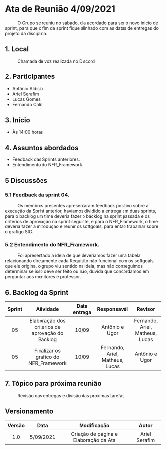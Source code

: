 # Ata de Reunião 4/09/2021

<p style="text-indent: 40px; align="justify"> O Grupo se reuniu no sábado, dia acordado para ser o novo inicio de sprint, para que o fim da sprint fique alinhado com as datas de entregas do projeto da disciplina.</p>

## 1. Local
<p style="text-indent: 40px; align="justify"> Chamada de voz realizada no Discord </p>

## 2. Participantes
- Antônio Aldísio
- Ariel Serafim 
- Lucas Gomes
- Fernando Calil


## 3. Início
- Às 14:00 horas

## 4. Assuntos abordados
- Feedback das Sprints anteriores.
- Entendimento do NFR_Framework.

## 5 Discussões

### 5.1 Feedback da sprint 04.
<p style="text-indent: 40px; align="justify"> Os membros presentes apresentaram feedback positivo sobre a execução da Sprint anterior, havíamos dividido a entrega em duas sprints, para o backlog um time deveria fazer o backlog na sprint passada e os criterios de aprovação na sprint seguinte, e para o NFR_Framework, o time deveria fazer a introdução e reunir os softgoals, para então trabalhar sobre o grafigo SIG.</p>


### 5.2 Entendimento do NFR_Framework.
<p style="text-indent: 40px; align="justify"> Foi apresentado a ideia de que deveríamos fazer uma tabela relacionando diretamente cada Requisito não funcional com os softgoals que ele origina, o grupo viu sentido na ideia, mas não conseguimos determinar se isso deve ser feito ou não, duvida que concordamos em perguntar aos monitores e professor.</p>  




## 6. Backlog da Sprint

<center>

| Sprint | Atividade | Data entrega | Responsavél | Revisor |
|:--:|:--:|:--:|:--:|:--:|
| 05 | Elaboração dos criterios de aprovação do Backlog | 10/09 | Antônio e Ugor | Fernando, Ariel, Matheus, Lucas |
| 05 | Finalizar os grafico do NFR_Framework | 10/09 | Fernando, Ariel, Matheus, Lucas | Antônio e Ugor |

</center>


## 7. Tópico para próxima reunião

<p style="text-indent: 40px; align="justify"> Revisão das entregas e divisão das proximas tarefas </p>


## Versionamento
<center>

| Versão | Data | Modificação | Autor |
|:--:|:--:|:--:|:--:|
| 1.0  | 5/09/2021 | Criação de página e Elaboração da Ata | Ariel Serafim |

</center>